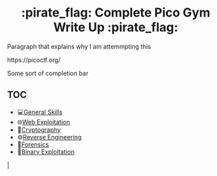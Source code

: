 <h1 align="center"> :pirate_flag: Complete Pico Gym Write Up :pirate_flag:</h1>

<p> Paragraph that explains why I am attemmpting this </p>

<p> https://picoctf.org/

<p> Some sort of completion bar </p>

## TOC 
- :computer:[General Skills](general_skills/README.MD)
- :globe_with_meridians:[Web Exploitation](###)
- :closed_lock_with_key:[Cryptography](###)
- :gear:[Reverse Engineering](###)
- :microscope:[Forensics](###)
- :space_invader:[Binary Exploitation](###)

| 




